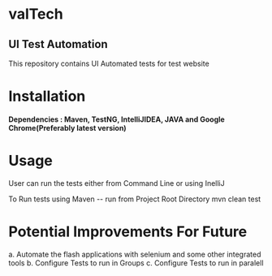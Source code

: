 # valTech
## UI Test Automation

 This repository contains UI Automated tests for test website


# Installation

#### Dependencies : Maven, TestNG, IntelliJIDEA, JAVA and Google Chrome(Preferably latest version)


# Usage

User can run the tests either from Command Line or using InelliJ

To Run tests using Maven --
run from Project Root Directory
   mvn clean test



# Potential Improvements For Future

  a. Automate the flash applications with selenium and some other integrated tools
  b. Configure Tests to run in Groups
  c. Configure Tests to run in paralell
